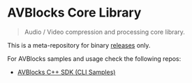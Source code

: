 # AVBlocks Core Library

> Audio / Video compression and processing core library.

This is a meta-repository for binary [releases](https://github.com/avblocks/avblocks-core/releases) only. 

For AVBlocks samples and usage check the following repos:
 - [AVBlocks C++ SDK (CLI Samples)](https://github.com/avblocks/avblocks-cpp)
